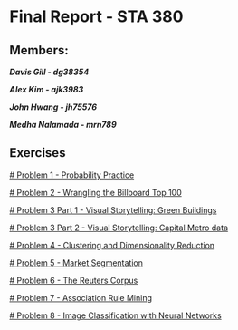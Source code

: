 # Final Report - STA 380 
## Members:

***Davis Gill - dg38354***

***Alex Kim - ajk3983***

***John Hwang - jh75576***

***Medha Nalamada - mrn789***

## Exercises

[# Problem 1 - Probability Practice](https://github.com/alexkim617/STA-380-Part-2-Exercises/blob/6fe1813072eaefc7e5c13192952e5e60c5ab44b7/ML%20Final%20Submission/Probability%20Practice.ipynb)

[# Problem 2 - Wrangling the Billboard Top 100 ](https://github.com/alexkim617/STA-380-Part-2-Exercises/blob/main/ML%20Final%20Submission/Billboard%20Top%20100.ipynb)

[# Problem 3 Part 1 - Visual Storytelling: Green Buildings](https://github.com/alexkim617/STA-380-Part-2-Exercises/blob/f3befb5f000f64479c6929b038cbb7fa179eb1b4/ML%20Final%20Submission/GreenBuildings.ipynb)

[# Problem 3 Part 2 - Visual Storytelling: Capital Metro data](https://github.com/alexkim617/STA-380-Part-2-Exercises/blob/f69eb7c6a857ba6c452e10a29f921c80d6494434/ML%20Final%20Submission/CapMetro_UT_Austin.ipynb)

[# Problem 4 - Clustering and Dimensionality Reduction](https://github.com/alexkim617/STA-380-Part-2-Exercises/blob/8f7865f7a3d3552be2f3ea67a78a071dddfb46ab/ML%20Final%20Submission/Wine%20Clustering.ipynb)

[# Problem 5 - Market Segmentation](https://github.com/alexkim617/STA-380-Part-2-Exercises/blob/8f7865f7a3d3552be2f3ea67a78a071dddfb46ab/ML%20Final%20Submission/Market%20Segmentation.ipynb)

[# Problem 6 - The Reuters Corpus](https://github.com/alexkim617/STA-380-Part-2-Exercises/blob/main/ML%20Final%20Submission/The%20Reuters%20Corpus.ipynb) 

[# Problem 7 - Association Rule Mining](https://github.com/alexkim617/STA-380-Part-2-Exercises/blob/main/ML%20Final%20Submission/Association%20Rule%20Mining.ipynb)

[# Problem 8 - Image Classification with Neural Networks](https://github.com/alexkim617/STA-380-Part-2-Exercises/blob/main/ML%20Final%20Submission/Image%20Classification%20with%20Neural%20Network.ipynb)
